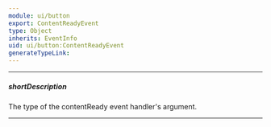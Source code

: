 ```yaml
---
module: ui/button
export: ContentReadyEvent
type: Object
inherits: EventInfo
uid: ui/button:ContentReadyEvent
generateTypeLink: 
---
```

---
##### shortDescription
The type of the contentReady event handler's argument.

---
<!-- Description goes here -->